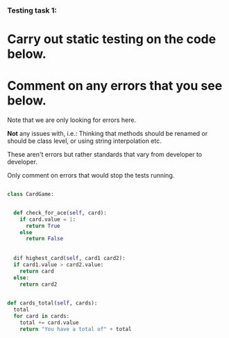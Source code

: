 ### Testing task 1:

# Carry out static testing on the code below.
# Comment on any errors that you see below.

Note that we are only looking for errors here.

**Not** any issues with, i.e.: 
Thinking that methods should be renamed or should be class level, or using string interpolation etc. 

These aren't errors but rather standards that vary from developer to developer. 

Only comment on errors that would stop the tests running.

```python

class CardGame:


  def check_for_ace(self, card):
    if card.value = 1:
      return True
    else
      return False
   
  
  dif highest_card(self, card1 card2):
  if card1.value > card2.value:
    return card
  else:
    return card2
  

def cards_total(self, cards):
  total
  for card in cards:
    total += card.value
    return "You have a total of" + total
  
```
